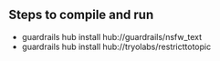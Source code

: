 Steps to compile and run
--------------------------
- guardrails hub install hub://guardrails/nsfw_text
- guardrails hub install hub://tryolabs/restricttotopic